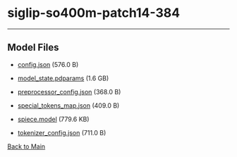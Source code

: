 
# siglip-so400m-patch14-384
---



## Model Files

- [config.json](https://paddlenlp.bj.bcebos.com/models/community/paddlemix/llava_next/siglip-so400m-patch14-384/config.json) (576.0 B)

- [model_state.pdparams](https://paddlenlp.bj.bcebos.com/models/community/paddlemix/llava_next/siglip-so400m-patch14-384/model_state.pdparams) (1.6 GB)

- [preprocessor_config.json](https://paddlenlp.bj.bcebos.com/models/community/paddlemix/llava_next/siglip-so400m-patch14-384/preprocessor_config.json) (368.0 B)

- [special_tokens_map.json](https://paddlenlp.bj.bcebos.com/models/community/paddlemix/llava_next/siglip-so400m-patch14-384/special_tokens_map.json) (409.0 B)

- [spiece.model](https://paddlenlp.bj.bcebos.com/models/community/paddlemix/llava_next/siglip-so400m-patch14-384/spiece.model) (779.6 KB)

- [tokenizer_config.json](https://paddlenlp.bj.bcebos.com/models/community/paddlemix/llava_next/siglip-so400m-patch14-384/tokenizer_config.json) (711.0 B)


[Back to Main](../../../)